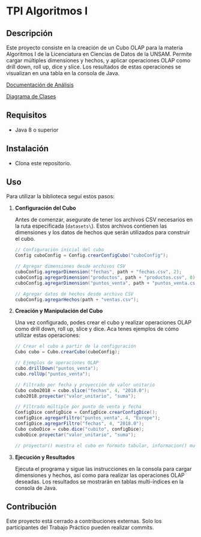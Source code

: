 # TPI Algoritmos I

## Descripción

Este proyecto consiste en la creación de un Cubo OLAP para la materia Algoritmos I de la Licenciatura en Ciencias de Datos de la UNSAM. Permite cargar múltiples dimensiones y hechos, y aplicar operaciones OLAP como drill down, roll up, dice y slice. Los resultados de estas operaciones se visualizan en una tabla en la consola de Java.

[Documentación de Análisis](https://docs.google.com/document/d/17gkBlP2OFvUuh3LAdyCTUxtuTJLbi6ITmLkvFtz1Jv8/edit?usp=sharing)

[Diagrama de Clases](https://lucid.app/lucidchart/4beb9cb3-b053-48d1-bf2b-58a7db6d44af/edit?viewport_loc=-13%2C164%2C2219%2C1087%2CHWEp-vi-RSFO&invitationId=inv_5564bca7-7fdb-4465-8d7c-a9653e1434a6)


## Requisitos

- Java 8 o superior

## Instalación

- Clona este repositorio.

## Uso

Para utilizar la biblioteca seguí estos pasos:

1. **Configuración del Cubo**

   Antes de comenzar, asegurate de tener los archivos CSV necesarios en la ruta especificada (`datasets\`). Estos archivos contienen las dimensiones y los datos de hechos que serán utilizados para construir el cubo.

   ```java
   // Configuración inicial del cubo
   Config cuboConfig = Config.crearConfigCubo("cuboConfig");

   // Agregar dimensiones desde archivos CSV
   cuboConfig.agregarDimension("fechas", path + "fechas.csv", 2);
   cuboConfig.agregarDimension("productos", path + "productos.csv", 0);
   cuboConfig.agregarDimension("puntos_venta", path + "puntos_venta.csv", 1);

   // Agregar datos de hechos desde archivo CSV
   cuboConfig.agregarHechos(path + "ventas.csv");
   ```

2. **Creación y Manipulación del Cubo**

   Una vez configurado, podes crear el cubo y realizar operaciones OLAP como drill down, roll up, slice y dice. Aca tenes ejemplos de cómo utilizar estas operaciones:

   ```java
   // Crear el cubo a partir de la configuración
   Cubo cubo = Cubo.crearCubo(cuboConfig);

   // Ejemplos de operaciones OLAP
   cubo.drillDown("puntos_venta");
   cubo.rollUp("puntos_venta");

   // Filtrado por fecha y proyección de valor unitario
   Cubo cubo2018 = cubo.slice("fechas", 4, "2018.0");
   cubo2018.proyectar("valor_unitario", "suma");

   // Filtrado múltiple por punto de venta y fecha
   ConfigDice configDice = ConfigDice.crearConfigDice();
   configDice.agregarFiltro("puntos_venta", 4, "Europe");
   configDice.agregarFiltro("fechas", 4, "2018.0");
   Cubo cuboDice = cubo.dice("cubito", configDice);
   cuboDice.proyectar("valor_unitario", "suma");

   // proyectar() muestra el cubo en formato tabular, informacion() muestra información del cubo, como el nombre, sus dimensiones y respectivos niveles y los hechos.
   ```

3. **Ejecución y Resultados**

   Ejecuta el programa y sigue las instrucciones en la consola para cargar dimensiones y hechos, así como para realizar las operaciones OLAP deseadas. Los resultados se mostrarán en tablas multi-índices en la consola de Java.

## Contribución

Este proyecto está cerrado a contribuciones externas. Solo los participantes del Trabajo Práctico pueden realizar commits.
